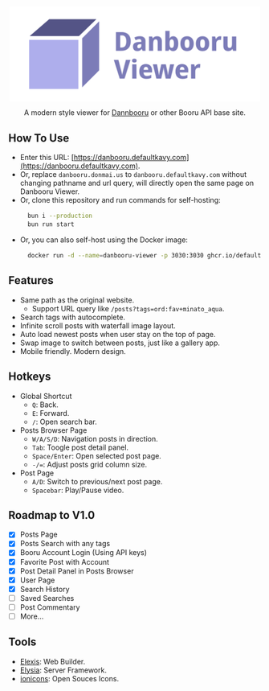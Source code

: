 <picture style="display: flex; justify-content: center;">
  <img style="max-width: 500px" src="https://raw.githubusercontent.com/defaultkavy-dev/danbooru-viewer/refs/heads/asset/danbooru-viewer-logo.png" alt="Danbooru Viewer Logo">
</picture>
<p style="text-align: center">A modern style viewer for <a href="https://danbooru.donmai.us">Dannbooru</a> or other Booru API base site.</p>

## How To Use
- Enter this URL: [https://danbooru.defaultkavy.com](https://danbooru.defaultkavy.com).
- Or, replace `danbooru.donmai.us` to `danbooru.defaultkavy.com` without changing pathname and url query, will directly open the same page on Danbooru Viewer.
- Or, clone this repository and run commands for self-hosting:
  ```sh
    bun i --production
    bun run start
  ```
- Or, you can also self-host using the Docker image:
  ```sh
    docker run -d --name=danbooru-viewer -p 3030:3030 ghcr.io/defaultkavy-dev/danbooru-viewer
  ```

## Features
- Same path as the original website.
    - Support URL query like `/posts?tags=ord:fav+minato_aqua`.
- Search tags with autocomplete.
- Infinite scroll posts with waterfall image layout.
- Auto load newest posts when user stay on the top of page.
- Swap image to switch between posts, just like a gallery app.
- Mobile friendly. Modern design.

## Hotkeys
- Global Shortcut
  - `Q`: Back.
  - `E`: Forward.
  - `/`: Open search bar.
- Posts Browser Page
  - `W/A/S/D`: Navigation posts in direction.
  - `Tab`: Toogle post detail panel.
  - `Space/Enter`: Open selected post page.
  - `-/=`: Adjust posts grid column size.
- Post Page
  - `A/D`: Switch to previous/next post page.
  - `Spacebar`: Play/Pause video.

## Roadmap to V1.0
- [x] Posts Page
- [x] Posts Search with any tags
- [x] Booru Account Login (Using API keys)
- [x] Favorite Post with Account
- [x] Post Detail Panel in Posts Browser
- [x] User Page
- [x] Search History
- [ ] Saved Searches
- [ ] Post Commentary
- [ ] More...

## Tools
- [Elexis](https://github.com/defaultkavy/elexis): Web Builder.
- [Elysia](https://elysiajs.com/): Server Framework.
- [ionicons](https://ionic.io/ionicons): Open Souces Icons.
